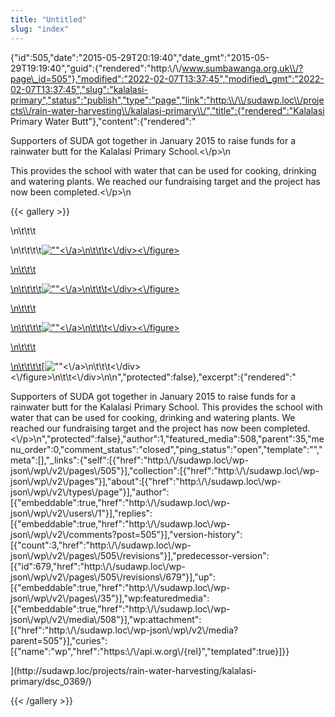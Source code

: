 ```yaml
---
title: "Untitled"
slug: "index"
---
```


{"id":505,"date":"2015-05-29T20:19:40","date\_gmt":"2015-05-29T19:19:40","guid":{"rendered":"http:\\/\\/www.sumbawanga.org.uk\\/?page\_id=505"},"modified":"2022-02-07T13:37:45","modified\_gmt":"2022-02-07T13:37:45","slug":"kalalasi-primary","status":"publish","type":"page","link":"http:\\/\\/sudawp.loc\\/projects\\/rain-water-harvesting\\/kalalasi-primary\\/","title":{"rendered":"Kalalasi Primary Water Butt"},"content":{"rendered":"

Supporters of SUDA got together in January 2015 to raise funds for a rainwater butt for the Kalalasi Primary School.<\\/p>\\n

This provides the school with water that can be used for cooking, drinking and watering plants. We reached our fundraising target and the project has now been completed.<\\/p>\\n

{{< gallery >}}


\\n\\t\\t\\t

\\n\\t\\t\\t\\t[![\"\"](\"http:\/\/sudawp.loc\/wp-content\/2015\/05\/DSC_0355-150x150.jpg\")<\\/a>\\n\\t\\t\\t<\\/div><\\/figure>](http:\/\/sudawp.loc\/projects\/rain-water-harvesting\/kalalasi-primary\/dsc_0355\/)

[\\n\\t\\t\\t](http:\/\/sudawp.loc\/projects\/rain-water-harvesting\/kalalasi-primary\/dsc_0355\/)

[\\n\\t\\t\\t\\t](http:\/\/sudawp.loc\/projects\/rain-water-harvesting\/kalalasi-primary\/dsc_0355\/)[![\"\"](\"http:\/\/sudawp.loc\/wp-content\/2015\/05\/DSC_0361-150x150.jpg\")<\\/a>\\n\\t\\t\\t<\\/div><\\/figure>](http:\/\/sudawp.loc\/projects\/rain-water-harvesting\/kalalasi-primary\/dsc_0361\/)

[\\n\\t\\t\\t](http:\/\/sudawp.loc\/projects\/rain-water-harvesting\/kalalasi-primary\/dsc_0361\/)

[\\n\\t\\t\\t\\t](http:\/\/sudawp.loc\/projects\/rain-water-harvesting\/kalalasi-primary\/dsc_0361\/)[![\"\"](\"http:\/\/sudawp.loc\/wp-content\/2015\/05\/DSC_0366-150x150.jpg\")<\\/a>\\n\\t\\t\\t<\\/div><\\/figure>](http:\/\/sudawp.loc\/projects\/rain-water-harvesting\/kalalasi-primary\/dsc_0366\/)

[\\n\\t\\t\\t](http:\/\/sudawp.loc\/projects\/rain-water-harvesting\/kalalasi-primary\/dsc_0366\/)

[\\n\\t\\t\\t\\t](http:\/\/sudawp.loc\/projects\/rain-water-harvesting\/kalalasi-primary\/dsc_0366\/)[![\"\"](\"http:\/\/sudawp.loc\/wp-content\/2015\/05\/DSC_0369-150x150.jpg\")<\\/a>\\n\\t\\t\\t<\\/div><\\/figure>\\n\\t\\t<\\/div>\\n\\n","protected":false},"excerpt":{"rendered":"

Supporters of SUDA got together in January 2015 to raise funds for a rainwater butt for the Kalalasi Primary School. This provides the school with water that can be used for cooking, drinking and watering plants. We reached our fundraising target and the project has now been completed.<\\/p>\\n","protected":false},"author":1,"featured\_media":508,"parent":35,"menu\_order":0,"comment\_status":"closed","ping\_status":"open","template":"","meta":\[\],"\_links":{"self":\[{"href":"http:\\/\\/sudawp.loc\\/wp-json\\/wp\\/v2\\/pages\\/505"}\],"collection":\[{"href":"http:\\/\\/sudawp.loc\\/wp-json\\/wp\\/v2\\/pages"}\],"about":\[{"href":"http:\\/\\/sudawp.loc\\/wp-json\\/wp\\/v2\\/types\\/page"}\],"author":\[{"embeddable":true,"href":"http:\\/\\/sudawp.loc\\/wp-json\\/wp\\/v2\\/users\\/1"}\],"replies":\[{"embeddable":true,"href":"http:\\/\\/sudawp.loc\\/wp-json\\/wp\\/v2\\/comments?post=505"}\],"version-history":\[{"count":3,"href":"http:\\/\\/sudawp.loc\\/wp-json\\/wp\\/v2\\/pages\\/505\\/revisions"}\],"predecessor-version":\[{"id":679,"href":"http:\\/\\/sudawp.loc\\/wp-json\\/wp\\/v2\\/pages\\/505\\/revisions\\/679"}\],"up":\[{"embeddable":true,"href":"http:\\/\\/sudawp.loc\\/wp-json\\/wp\\/v2\\/pages\\/35"}\],"wp:featuredmedia":\[{"embeddable":true,"href":"http:\\/\\/sudawp.loc\\/wp-json\\/wp\\/v2\\/media\\/508"}\],"wp:attachment":\[{"href":"http:\\/\\/sudawp.loc\\/wp-json\\/wp\\/v2\\/media?parent=505"}\],"curies":\[{"name":"wp","href":"https:\\/\\/api.w.org\\/{rel}","templated":true}\]}}

](http:\/\/sudawp.loc\/projects\/rain-water-harvesting\/kalalasi-primary\/dsc_0369\/)
















{{< /gallery >}}